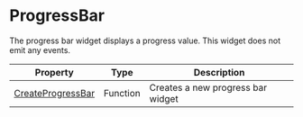 # ProgressBar #
The progress bar widget displays a progress value. This widget does not emit any events.

| Property | Type | Description |
| --- | --- | --- |
| [CreateProgressBar](CPP_CreateProgressBar.md) | Function | Creates a new progress bar widget |

